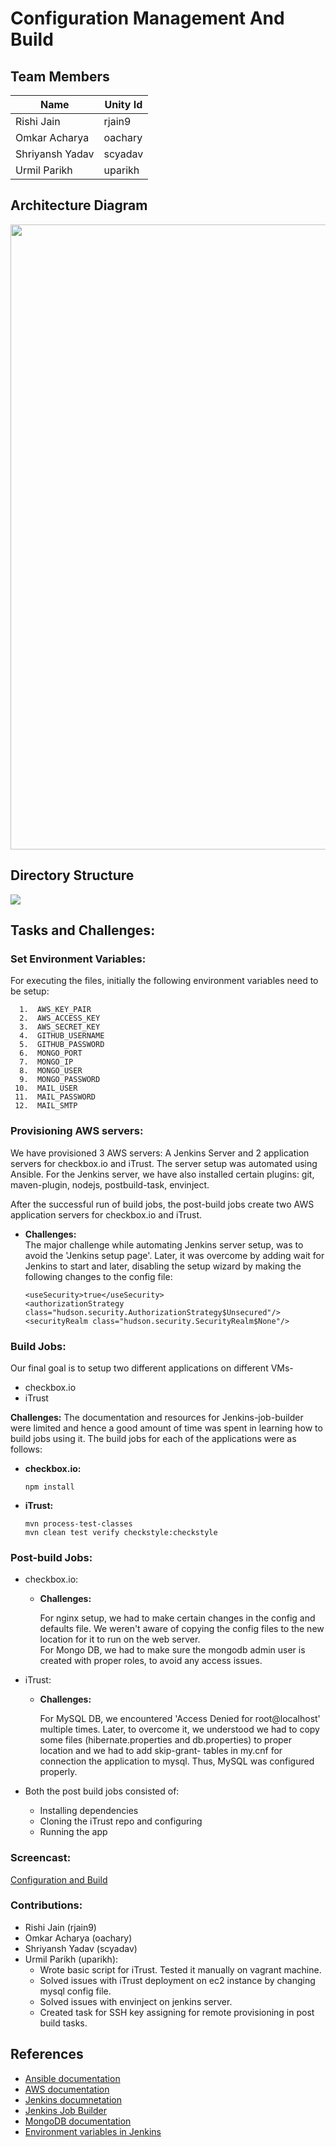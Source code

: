 # Configuration Management And Build


## Team Members

| Name | Unity Id |
| --- | --- |
| Rishi Jain | rjain9 |
| Omkar Acharya | oachary |
| Shriyansh Yadav | scyadav |
| Urmil Parikh | uparikh |

## Architecture Diagram

<img src="https://github.ncsu.edu/rjain9/CSC519DevOps-Project/blob/ConfigAndBuild/images/Architecture.png" width="1000"> 

## Directory Structure

<img src="https://github.ncsu.edu/rjain9/CSC519DevOps-Project/blob/ConfigAndBuild/images/DirectoryStructure.png"> 

## Tasks and Challenges:

### Set Environment Variables:  

For executing the files, initially the following environment variables need to be setup:  
  ```
    1.  AWS_KEY_PAIR
    2.  AWS_ACCESS_KEY
    3.  AWS_SECRET_KEY
    4.  GITHUB_USERNAME
    5.  GITHUB_PASSWORD
    6.  MONGO_PORT
    7.  MONGO_IP
    8.  MONGO_USER
    9.  MONGO_PASSWORD
   10.  MAIL_USER
   11.  MAIL_PASSWORD
   12.  MAIL_SMTP
  ```  

### Provisioning AWS servers:  
  
  We have provisioned 3 AWS servers: A Jenkins Server and 2 application servers for checkbox.io and iTrust. The server setup 
  was automated using Ansible. For the Jenkins server, we have also installed certain plugins: git, maven-plugin, nodejs, 
  postbuild-task,  envinject. 
  
  After the successful run of build jobs, the post-build jobs create two AWS application servers for checkbox.io and iTrust.
  
* **Challenges:**  
  The major challenge while automating Jenkins server setup, was to avoid the 'Jenkins setup page'. Later, it was overcome by
  adding wait for Jenkins to start and later, disabling the setup wizard by making the following changes to the config file:
  
    ```
    <useSecurity>true</useSecurity>
    <authorizationStrategy class="hudson.security.AuthorizationStrategy$Unsecured"/>
    <securityRealm class="hudson.security.SecurityRealm$None"/>
    ```

### Build Jobs:   
  
  Our final goal is to setup two different applications on different VMs- 
  * checkbox.io  
  * iTrust  
    
  **Challenges:**
  The documentation and resources for Jenkins-job-builder were limited and hence a good amount of time was spent in
  learning how to build jobs using it.
  The build jobs for each of the applications were as follows:
  
  * **checkbox.io:**
    ```
    npm install
    ```
    
  * **iTrust:**
    ```
    mvn process-test-classes
    mvn clean test verify checkstyle:checkstyle
    ```
  

### Post-build Jobs:

  * checkbox.io:
    
    * **Challenges:**
      
      For nginx setup, we had to make certain changes in the config and defaults file. We weren't aware of copying the 
      config files to  the new location for it to run on the web server.  
      For Mongo DB, we had to make sure the mongodb admin user is created with proper roles, to avoid any access issues.
    
  * iTrust:
    
    * **Challenges:**
      
      For MySQL DB, we encountered 'Access Denied for root@localhost' multiple times. Later, to overcome it, we understood
      we had to copy some files (hibernate.properties and db.properties) to proper location and we had to add skip-grant-
      tables in my.cnf for connection the application to mysql.
      Thus, MySQL was configured properly. 
      
  * Both the post build jobs consisted of:
      * Installing dependencies
      * Cloning the iTrust repo and configuring
      * Running the app
  
 
### Screencast:  
  
  [Configuration and Build]()  

### Contributions:

* Rishi Jain (rjain9)
* Omkar Acharya (oachary)
* Shriyansh Yadav (scyadav)
* Urmil Parikh (uparikh): 
  * Wrote basic script for iTrust. Tested it manually on vagrant machine.
  * Solved issues with iTrust deployment on ec2 instance by changing mysql config file.
  * Solved issues with envinject on jenkins server.
  * Created task for SSH key assigning for remote provisioning in post build tasks.


## References

* [Ansible documentation](http://docs.ansible.com/ansible/latest/index.html)
* [AWS documentation](https://aws.amazon.com/documentation/)
* [Jenkins documnetation](https://jenkins.io/doc/)
* [Jenkins Job Builder](https://docs.openstack.org/infra/jenkins-job-builder/builders.html)
* [MongoDB documentation](https://docs.mongodb.com/manual/)
* [Environment variables in Jenkins](https://wiki.jenkins.io/display/JENKINS/EnvInject+Plugin)
